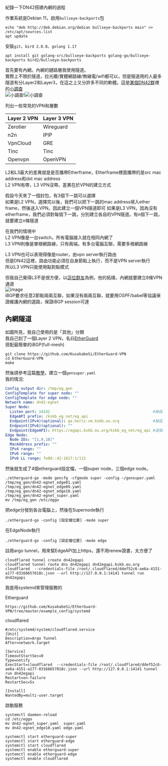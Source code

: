 紀錄一下DN42搭建內網的過程

作業系統是Debian 11，啟用`bullseye-backports`包
```
echo "deb http://deb.debian.org/debian bullseye-backports main" >> /etc/apt/sources.list
apt update
```

安裝`git`、`bird 2.0.8`、`golang 1.17`
```
apt install git golang-src/bullseye-backports golang-go/bullseye-backports bird2/bullseye-backports
```

首先要有內網。內網的鏈路層我使用隧道。  
實際上不限於隧道，拉光纜/實體網路線/無線電/wifi都可以，但是隧道用的人最多  
隧道有分Layer2和Layer3，在這之上又分許多不同的軟體。這是[某個DN42群](https://t.me/Dn42Chat)裡的[小調查](https://t.me/c/1336491306/268896)  
![小調查](https://user-images.githubusercontent.com/73118488/146129835-b1bb51f9-e161-4640-916c-49876492a18e.png)!![小調查](https://user-images.githubusercontent.com/73118488/146134384-d59688ff-5c6f-4d16-aa52-d0daca73f6ba.png)

列出一些常見的VPN和層數

Layer 2 VPN | Layer 3 VPN
------------|------------
Zerotier    | Wireguard
n2n         | IPIP
VpnCloud    | GRE
Tinc        | Tinc
Openvpn     | OpenVPN

L2和L3最大的差異就是是否攜帶Etherframe，Etherframe裡面攜帶的是src mac address和dst mac address  
L2 VPN有帶，L3 VPN沒帶。差異在於VPN的建立方式  

假設今天來了一個封包，有3個下一跳可以選擇  
如果是L2 VPN，選擇完以後，我們可以把下一跳的mac address填入ether frame，然後送入VPN。因此建立一個VPN隧道即可
如果是L3 VPN，因為沒有etherframe，我們必須對每個下一跳，分別建立各自的VPN隧道。有n個下一跳，就要建立n條隧道

在我們的情境中  
L2 VPN像是一台switch，所有電腦接入就在相同內網了  
L3 VPN則像是單根網路線，只有兩端。有多台電腦互聯，需要多根網路線  

L3 VPN也可以表現得像是router，由vpn server執行路由  
但是DN42這裡，路由功能必須在自身節點上執行，而不是VPN server執行  
所以L3 VPN只能使用點對點模式  

但我自己覺得L3不是很方便，以[這位群友](https://nicholas.wang/dn42/)為例，他的拓樸，內網就要建立8條VPN通道  
![image](https://user-images.githubusercontent.com/73118488/146133836-54fa162e-23bf-4206-83d0-c4851618c44b.png)  
iBGP要求任意2節點兩兩互聯，如果沒有兩兩互聯，就要用OSPF/babel等協議保證維護內網的選路，保證iBGP session可達  

## 內網隧道
如圖所見，我自己使用的是「其他」分類  
我自己刻了一個Layer 2 VPN，名曰[EtherGuard](https://www.kskb.eu.org/2021/08/rootless-routerpart-3-etherguard.html)  
搭配最簡單的iBGP(full-mesh)  

```
git clone https://github.com/KusakabeSi/EtherGuard-VPN
cd EtherGuard-VPN
make
```

然後請參考這篇[教學](https://github.com/KusakabeSi/EtherGuard-VPN/blob/master/example_config/super_mode/README_zh.md)，建立一個`gensuper.yaml`  
我的情況:
```yaml
Config output dir: /tmp/eg_gen
ConfigTemplate for super node: ""
ConfigTemplate for edge node: ""
Network name: dn42-egnet
Super Node:
  Listen port: 14141                                              #赫茲雲的port
  EdgeAPI prefix: /kskb_eg_net/eg_api
  Endpoint(IPv4)(optional): ge.hertz.vm.kskb.eu.org               #赫茲雲的ip
  Endpoint(IPv6)(optional): ""
  Endpoint(EdgeAPI): https://egapi.kskb.eu.org/kskb_eg_net/eg_api #這個EdgeAPI之後會套一層argo tunnel
Edge Node:
  Node IDs: "[1,9,10]"
  MacAddress prefix: ""
  IPv4 range: ""
  IPv6 range: ""
  IPv6 LL range: fe80::42:1817:1/112
```
 
然後就生成了4個etherguard設定檔，一個super node，三個edge node。
```
./etherguard-go -mode gencfg -cfgmode super -config ~/gensuper.yaml
/tmp/eg_gen/dn42-egnet_edge01.yaml
/tmp/eg_gen/dn42-egnet_edge09.yaml
/tmp/eg_gen/dn42-egnet_edge10.yaml
/tmp/eg_gen/dn42-egnet_super.yaml
mv /tmp/eg_gen /etc/eggo
```


把edge分發到各台電腦上，然後在Supernode執行
```
./etherguard-go -config [設定檔位置] -mode super
```
在EdgeNode執行
```
./etherguard-go -config [設定檔位置] -mode edge
```


註冊argo tunnel，用來幫EdgeAPI加上https，還不用renew證書，太方便了
```
cloudflared tunnel create dn42egapi
cloudflared tunnel route dns dn42egapi dn42egapi.kskb.eu.org
cloudflared  --credentials-file /root/.cloudflared/ddef52c6-ae6a-4151-a177-03168657018c.json --url http://127.0.0.1:14141 tunnel run dn42egapi
```
我是用systemd來管理服務的

Etherguard
```
https://github.com/KusakabeSi/EtherGuard-VPN/tree/master/example_config/systemd
```
cloudflared
```
#/etc/systemd/system/cloudflared.service
[Unit]
Description=Argo Tunnel
After=network.target

[Service]
TimeoutStartSec=0
Type=notify
ExecStart=cloudflared  --credentials-file /root/.cloudflared/ddef52c6-ae6a-4151-a177-03168657018c.json --url http://127.0.0.1:14141 tunnel run dn42egapi
Restart=on-failure
RestartSec=5s

[Install]
WantedBy=multi-user.target
```
啟動服務
```
systemctl daemon-reload
cd /etc/eggo
mv dn42-egnet_super.yaml  super.yaml
mv dn42-egnet_edge10.yaml edge.yaml

systemctl start etherguard-super
systemctl start etherguard-edge
systemctl start cloudflared
systemctl enable etherguard-super
systemctl enable etherguard-edge
systemctl enable cloudflared
```

